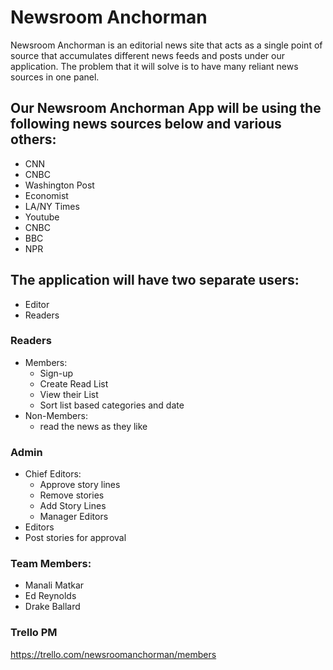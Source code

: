 # Newsroom Anchorman


Newsroom Anchorman is an editorial news site that acts as a single point of source that accumulates different news feeds and posts under our application. The problem that it will solve is to have many reliant news sources in one panel.

## Our Newsroom Anchorman App will be using the following news sources below and various others:
  - CNN
  - CNBC
  - Washington Post
  - Economist
  - LA/NY Times
  - Youtube
  - CNBC
  - BBC
  - NPR


## The application will have two separate users:
  - Editor
  - Readers


### Readers

 - Members:
    - Sign-up
    - Create Read List
    - View their List
    - Sort list based categories and date
-  Non-Members:
    - read the news as they like

### Admin
- Chief Editors:
    -   Approve story lines
    -   Remove stories
    -   Add Story Lines
    -   Manager Editors
- Editors
-   Post stories for approval



### Team Members:
- Manali Matkar
- Ed Reynolds
- Drake Ballard

### Trello PM
https://trello.com/newsroomanchorman/members
